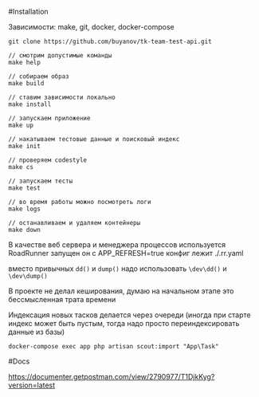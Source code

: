 #Installation

Зависимости: make, git, docker, docker-compose

```shell script
git clone https://github.com/buyanov/tk-team-test-api.git

// смотрим допустимые команды
make help

// собираем образ
make build

// ставим зависимости локально
make install

// запускаем приложение
make up

// накатываем тестовые данные и поисковый индекс
make init

// проверяем codestyle
make cs

// запускаем тесты
make test

// во время работы можно посмотреть логи
make logs

// останавливаем и удаляем контейнеры
make down
```

В качестве веб сервера и менеджера процессов используется RoadRunner
запущен он с APP_REFRESH=true конфиг лежит ./.rr.yaml

вместо привычных ```dd()``` и ```dump()``` надо использовать ```\dev\dd()``` и ```\dev\dump()```

В проекте не делал кеширования, думаю на начальном этапе это бессмысленная трата времени

Индексация новых тасков делается через очереди
(иногда при старте индекс может быть пустым, тогда надо просто переиндексировать данные из базы)
```shell script
docker-compose exec app php artisan scout:import "App\Task"
```

#Docs

https://documenter.getpostman.com/view/2790977/T1DjkKyg?version=latest
